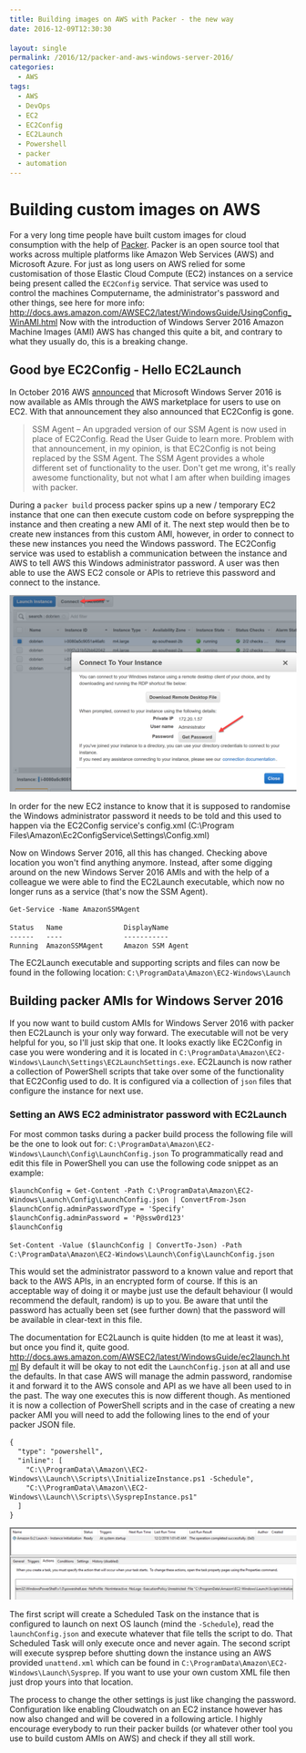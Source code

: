 ```yaml
---
title: Building images on AWS with Packer - the new way
date: 2016-12-09T12:30:30

layout: single
permalink: /2016/12/packer-and-aws-windows-server-2016/
categories:
  - AWS
tags:
  - AWS
  - DevOps
  - EC2
  - EC2Config
  - EC2Launch
  - Powershell
  - packer
  - automation
---
```


# Building custom images on AWS

For a very long time people have built custom images for cloud consumption with the help of [Packer](http://www.packer.io). Packer is an open source tool that works across multiple platforms like Amazon Web Services (AWS) and Microsoft Azure.
For just as long users on AWS relied for some customisation of those Elastic Cloud Compute (EC2) instances on a service being present called the `EC2Config` service. That service was used to control the machines Computername, the administrator's password and other things, see here for more info: <http://docs.aws.amazon.com/AWSEC2/latest/WindowsGuide/UsingConfig_WinAMI.html>
Now with the introduction of Windows Server 2016 Amazon Machine Images (AMI) AWS has changed this quite a bit, and contrary to what they usually do, this is a breaking change. 

## Good bye EC2Config - Hello EC2Launch

In October 2016 AWS [announced](https://aws.amazon.com/blogs/aws/run-windows-server-2016-on-amazon-ec2/) that Microsoft Windows Server 2016 is now available as AMIs through the AWS marketplace for users to use on EC2. With that announcement they also announced that EC2Config is gone. 
> SSM Agent – An upgraded version of our SSM Agent is now used in place of EC2Config. Read the User Guide to learn more.
Problem with that announcement, in my opinion, is that EC2Config is not being replaced by the SSM Agent. The SSM Agent provides a whole different set of functionality to the user. Don't get me wrong, it's really awesome functionality, but not what I am after when building images with packer.

During a `packer build` process packer spins up a new / temporary EC2 instance that one can then execute custom code on before sysprepping the instance and then creating a new AMI of it.
The next step would then be to create new instances from this custom AMI, however, in order to connect to these new instances you need the Windows password. The EC2Config service was used to establish a communication between the instance and AWS to tell AWS this Windows administrator password. A user was then able to use the AWS EC2 console or APIs to retrieve this password and connect to the instance.

![get_windows_password_ec2](/media/2016/12/get_windows_password_ec2.png)

In order for the new EC2 instance to know that it is supposed to randomise the Windows administrator password it needs to be told and this used to happen via the EC2Config service's config.xml (C:\\Program Files\\Amazon\\Ec2ConfigService\\Settings\\Config.xml)

Now on Windows Server 2016, all this has changed. Checking above location you won't find anything anymore. Instead, after some digging around on the new Windows Server 2016 AMIs and with the help of a colleague we were able to find the EC2Launch executable, which now no longer runs as a service (that's now the SSM Agent).

```
Get-Service -Name AmazonSSMAgent

Status   Name               DisplayName                           
------   ----               -----------                           
Running  AmazonSSMAgent     Amazon SSM Agent
```

The EC2Launch executable and supporting scripts and files can now be found in the following location:
`C:\ProgramData\Amazon\EC2-Windows\Launch`

## Building packer AMIs for Windows Server 2016

If you now want to build custom AMIs for Windows Server 2016 with packer then EC2Launch is your only way forward. The executable will not be very helpful for you, so I'll just skip that one. It looks exactly like EC2Config in case you were wondering and it is located in `C:\ProgramData\Amazon\EC2-Windows\Launch\Settings\EC2LaunchSettings.exe`.
EC2Launch is now rather a collection of PowerShell scripts that take over some of the functionality that EC2Config used to do. It is configured via a collection of `json` files that configure the instance for next use.

### Setting an AWS EC2 administrator password with EC2Launch

For most common tasks during a packer build process the following file will be the one to look out for: `C:\ProgramData\Amazon\EC2-Windows\Launch\Config\LaunchConfig.json`
To programmatically read and edit this file in PowerShell you can use the following code snippet as an example:

```
$launchConfig = Get-Content -Path C:\ProgramData\Amazon\EC2-Windows\Launch\Config\LaunchConfig.json | ConvertFrom-Json
$launchConfig.adminPasswordType = 'Specify'
$launchConfig.adminPassword = 'P@ssw0rd123'
$launchConfig

Set-Content -Value ($launchConfig | ConvertTo-Json) -Path C:\ProgramData\Amazon\EC2-Windows\Launch\Config\LaunchConfig.json
``` 

This would set the administrator password to a known value and report that back to the AWS APIs, in an encrypted form of course. If this is an acceptable way of doing it or maybe just use the default behaviour (I would recommend the default, random) is up to you. Be aware that until the password has actually been set (see further down) that the password will be available in clear-text in this file.

The documentation for EC2Launch is quite hidden (to me at least it was), but once you find it, quite good. http://docs.aws.amazon.com/AWSEC2/latest/WindowsGuide/ec2launch.html
By default it will be okay to not edit the `LaunchConfig.json` at all and use the defaults. In that case AWS will manage the admin password, randomise it and forward it to the AWS console and API as we have all been used to in the past.
The way one executes this is now different though. As mentioned it is now a collection of PowerShell scripts and in the case of creating a new packer AMI you will need to add the following lines to the end of your packer JSON file.

```
{
  "type": "powershell",
  "inline": [
    "C:\\ProgramData\\Amazon\\EC2-Windows\\Launch\\Scripts\\InitializeInstance.ps1 -Schedule",
    "C:\\ProgramData\\Amazon\\EC2-Windows\\Launch\\Scripts\\SysprepInstance.ps1"
  ]
}
```

![initialize_instance](/media/2016/12/initialize_instance.png)

The first script will create a Scheduled Task on the instance that is configured to launch on next OS launch (mind the `-Schedule`), read the `launchConfig.json` and execute whatever that file tells the script to do. That Scheduled Task will only execute once and never again.
The second script will execute sysprep before shutting down the instance using an AWS provided `unattend.xml` which can be found in `C:\ProgramData\Amazon\EC2-Windows\Launch\Sysprep`. If you want to use your own custom XML file then just drop yours into that location. 

The process to change the other settings is just like changing the password. Configuration like enabling Cloudwatch on an EC2 instance however has now also changed and will be covered in a following article.
I highly encourage everybody to run their packer builds (or whatever other tool you use to build custom AMIs on AWS) and check if they all still work.
